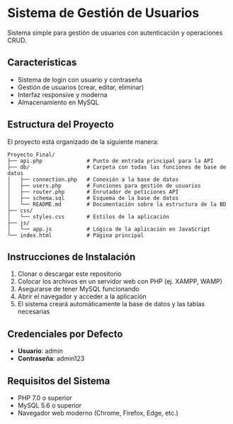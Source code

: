 # Sistema de Gestión de Usuarios

Sistema simple para gestión de usuarios con autenticación y operaciones CRUD.

## Características

- Sistema de login con usuario y contraseña
- Gestión de usuarios (crear, editar, eliminar)
- Interfaz responsive y moderna
- Almacenamiento en MySQL

## Estructura del Proyecto

El proyecto está organizado de la siguiente manera:

```
Proyecto_Final/
├── api.php              # Punto de entrada principal para la API
├── db/                  # Carpeta con todas las funciones de base de datos
│   ├── connection.php   # Conexión a la base de datos
│   ├── users.php        # Funciones para gestión de usuarios
│   ├── router.php       # Enrutador de peticiones API
│   ├── schema.sql       # Esquema de la base de datos
│   └── README.md        # Documentación sobre la estructura de la BD
├── css/
│   └── styles.css       # Estilos de la aplicación
├── js/
│   └── app.js           # Lógica de la aplicación en JavaScript
└── index.html           # Página principal
```

## Instrucciones de Instalación

1. Clonar o descargar este repositorio
2. Colocar los archivos en un servidor web con PHP (ej. XAMPP, WAMP)
3. Asegurarse de tener MySQL funcionando
4. Abrir el navegador y acceder a la aplicación
5. El sistema creará automáticamente la base de datos y las tablas necesarias

## Credenciales por Defecto

- **Usuario**: admin
- **Contraseña**: admin123

## Requisitos del Sistema

- PHP 7.0 o superior
- MySQL 5.6 o superior
- Navegador web moderno (Chrome, Firefox, Edge, etc.)
